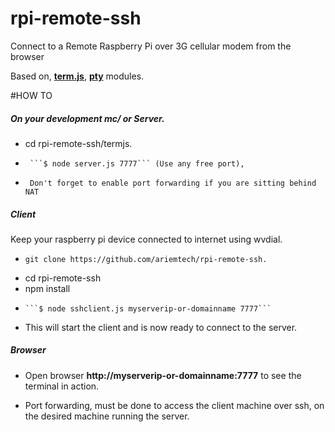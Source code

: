 # rpi-remote-ssh
Connect to a Remote Raspberry Pi over 3G cellular modem from the browser

Based on, **[term.js](https://github.com/chjj/term.js/)**, **[pty](https://github.com/chjj/pty.js/)** modules.

#HOW TO



##### On your development mc/ or Server.
  *	cd rpi-remote-ssh/termjs.
  *      ```$ node server.js 7777``` (Use any free port),
  *      Don't forget to enable port forwarding if you are sitting behind NAT

##### Client
Keep your raspberry pi device connected to internet using wvdial. 

  *     git clone https://github.com/ariemtech/rpi-remote-ssh.
  *	cd rpi-remote-ssh
  *	npm install
  * 	```$ node sshclient.js myserverip-or-domainname 7777```
  * This will start the client and is now ready to connect to the server.

##### Browser
  * Open browser  **http://myserverip-or-domainname:7777** to see the terminal in action.

- Port forwarding, must be done to access the client machine over ssh, on the desired machine running the server.
